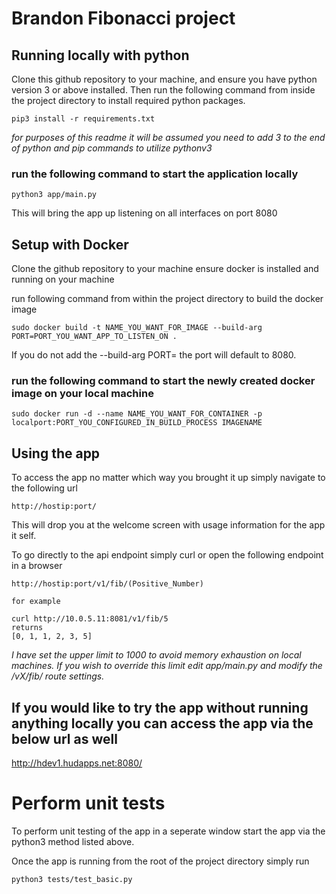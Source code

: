 # Brandon Fibonacci project

## Running locally with python

Clone this github repository to your machine, and ensure you have python version 3 or above installed.
 Then run the following command from inside the project directory to install required python packages.
```
pip3 install -r requirements.txt

``` 
*for purposes of this readme it will be assumed you need to add 3 to the end of python and pip commands to utilize pythonv3*

### run the following command to start the application locally

```
python3 app/main.py

```
This will bring the app up listening on all interfaces on port 8080

## Setup with Docker
Clone the github repository to your machine
ensure docker is installed and running on your machine

run following command from within the project directory to build the docker image
```
sudo docker build -t NAME_YOU_WANT_FOR_IMAGE --build-arg PORT=PORT_YOU_WANT_APP_TO_LISTEN_ON .

```
If you do not add the --build-arg PORT= the port will default to 8080.

### run the following command to start the newly created docker image on your local machine

```
sudo docker run -d --name NAME_YOU_WANT_FOR_CONTAINER -p localport:PORT_YOU_CONFIGURED_IN_BUILD_PROCESS IMAGENAME
```

## Using the app

To access the app no matter which way you brought it up simply navigate to the following url

```
http://hostip:port/
```

This will drop you at the welcome screen with usage information for the app it self.


To go directly to the api endpoint simply curl or open the following endpoint in a browser

```
http://hostip:port/v1/fib/(Positive_Number)

for example

curl http://10.0.5.11:8081/v1/fib/5
returns
[0, 1, 1, 2, 3, 5]
```
*I have set the upper limit to 1000 to avoid memory exhaustion on local machines. If you wish to override this limit edit app/main.py and modify the /vX/fib/ route settings.*


## If you would like to try the app without running anything locally you can access the app via the below url as well
<http://hdev1.hudapps.net:8080/>

# Perform unit tests

To perform unit testing of the app in a seperate window start the app via the python3 method listed above.

Once the app is running from the root of the project directory simply run

```
python3 tests/test_basic.py
```


